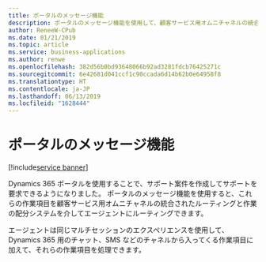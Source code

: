 ```yaml
---
title: ポータルのメッセージ機能
description: ポータルのメッセージ機能を使用して、顧客サービス用オムニチャネルの統合されたルーティングと作業の配分システムを介して作業項目を適切なエージェントにルーティングします。
author: ReneeW-CPub
ms.date: 01/21/2019
ms.topic: article
ms.service: business-applications
ms.author: renwe
ms.openlocfilehash: 382d56b0bd93648066b92ad3281fdcb76425271c
ms.sourcegitcommit: 6e42681d041ccf1c90ccada6d14b62b0e64958f8
ms.translationtype: HT
ms.contentlocale: ja-JP
ms.lasthandoff: 06/13/2019
ms.locfileid: "1628444"
---
```

#  <a name="portal-messaging"></a>ポータルのメッセージ機能 
[!include[service banner](../../includes/service.md)]

Dynamics 365 ポータルを使用することで、サポート案件を作成してサポートを要求できるようになりました。 ポータルのメッセージ機能を使用すると、これらの作業項目を顧客サービス用オムニチャネルの統合されたルーティングと作業の配分システムを介してエージェントにルーティングできます。

エージェントは同じマルチセッションのエクスペリエンスを使用して、Dynamics 365 用のチャット、SMS などのチャネルから入ってくる作業項目に加えて、それらの作業項目を処理できます。
